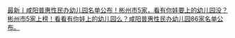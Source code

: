   
[最新丨咸阳普惠性民办幼儿园名单公布！彬州市5家，看有你娃要上的幼儿园没？](http://www.dianyue.me/archives/189/5nh5cto5euvjk6l1/)  
[彬州市5家上榜！看看有你娃上的幼儿园么？咸阳普惠性民办幼儿园86家名单公布。](http://www.dianyue.me/archives/551/adqv33empa8ort3q/)